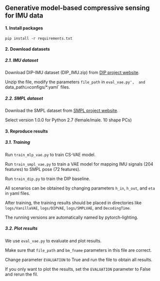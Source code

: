 ## Generative model-based compressive sensing for IMU data

#### 1. Install packages
`pip install -r requirements.txt`

#### 2. Download datasets
##### 2.1. IMU dataset
Download DIP-IMU dataset (DIP_IMU.zip) from [DIP project website](https://dip.is.tuebingen.mpg.de/index.html).

Unzip the file, modify the parameters `file_path` in `eval_vae.py',  and `data_path` in `configs/*.yaml` files.

##### 2.2. SMPL dataset
Download the SMPL dataset from [SMPL project website](https://smpl.is.tue.mpg.de/download.php).

Select version 1.0.0 for Python 2.7 (female/male. 10 shape PCs)

#### 3. Reproduce results
##### 3.1. Training
Run `train_mlp_vae.py` to train CS-VAE model.

Run `train_smpl_vae.py` to train a VAE model for mapping IMU signals (204 features) to SMPL pose (72 features).

Run `train_dip.py` to train the DIP baseline.

All scenarios can be obtained by changing parameters `h_in`, `h_out`, and `eta` in yaml files.

After training, the training results should be placed in directories like `logs/VanillaVAE`, `logs/DIPVAE`, 
`logs/SMPLVAE`, and `DecodingTime`.

The running versions are automatically named by pytorch-lighting.

##### 3.2. Plot results
We use `eval_vae.py` to evaluate and plot results. 

Make sure that `file_path` and `bm_fname` parameters in this file are correct.

Change parameter `EVALUATION` to True and run the file to obtain all results. 

If you only want to plot the results, set the `EVALUATION` parameter to False and rerun the fil.
